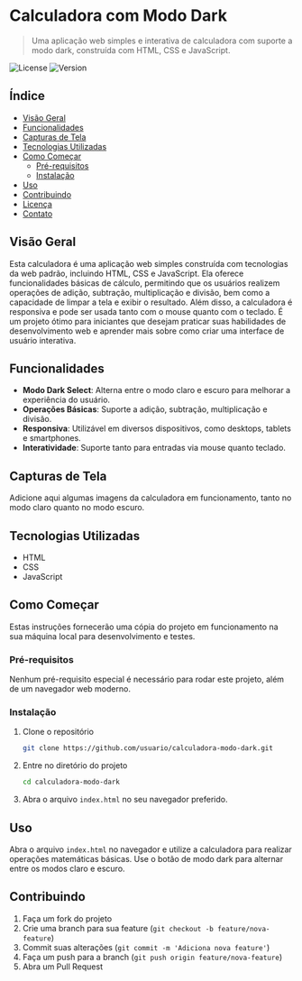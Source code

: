 # Calculadora com Modo Dark

> Uma aplicação web simples e interativa de calculadora com suporte a modo dark, construída com HTML, CSS e JavaScript.

![License](https://img.shields.io/badge/license-MIT-blue.svg)
![Version](https://img.shields.io/badge/version-1.0.0-green.svg)

## Índice

- [Visão Geral](#visão-geral)
- [Funcionalidades](#funcionalidades)
- [Capturas de Tela](#capturas-de-tela)
- [Tecnologias Utilizadas](#tecnologias-utilizadas)
- [Como Começar](#como-começar)
  - [Pré-requisitos](#pré-requisitos)
  - [Instalação](#instalação)
- [Uso](#uso)
- [Contribuindo](#contribuindo)
- [Licença](#licença)
- [Contato](#contato)

## Visão Geral

Esta calculadora é uma aplicação web simples construída com tecnologias da web padrão, incluindo HTML, CSS e JavaScript. Ela oferece funcionalidades básicas de cálculo, permitindo que os usuários realizem operações de adição, subtração, multiplicação e divisão, bem como a capacidade de limpar a tela e exibir o resultado. Além disso, a calculadora é responsiva e pode ser usada tanto com o mouse quanto com o teclado. É um projeto ótimo para iniciantes que desejam praticar suas habilidades de desenvolvimento web e aprender mais sobre como criar uma interface de usuário interativa.

## Funcionalidades

- **Modo Dark Select**: Alterna entre o modo claro e escuro para melhorar a experiência do usuário.
- **Operações Básicas**: Suporte a adição, subtração, multiplicação e divisão.
- **Responsiva**: Utilizável em diversos dispositivos, como desktops, tablets e smartphones.
- **Interatividade**: Suporte tanto para entradas via mouse quanto teclado.

## Capturas de Tela

Adicione aqui algumas imagens da calculadora em funcionamento, tanto no modo claro quanto no modo escuro.

## Tecnologias Utilizadas

- HTML
- CSS
- JavaScript

## Como Começar

Estas instruções fornecerão uma cópia do projeto em funcionamento na sua máquina local para desenvolvimento e testes.

### Pré-requisitos

Nenhum pré-requisito especial é necessário para rodar este projeto, além de um navegador web moderno.

### Instalação

1. Clone o repositório

    ```bash
    git clone https://github.com/usuario/calculadora-modo-dark.git
    ```

2. Entre no diretório do projeto

    ```bash
    cd calculadora-modo-dark
    ```

3. Abra o arquivo `index.html` no seu navegador preferido.

## Uso

Abra o arquivo `index.html` no navegador e utilize a calculadora para realizar operações matemáticas básicas. Use o botão de modo dark para alternar entre os modos claro e escuro.

## Contribuindo

1. Faça um fork do projeto
2. Crie uma branch para sua feature (`git checkout -b feature/nova-feature`)
3. Commit suas alterações (`git commit -m 'Adiciona nova feature'`)
4. Faça um push para a branch (`git push origin feature/nova-feature`)
5. Abra um Pull Request


